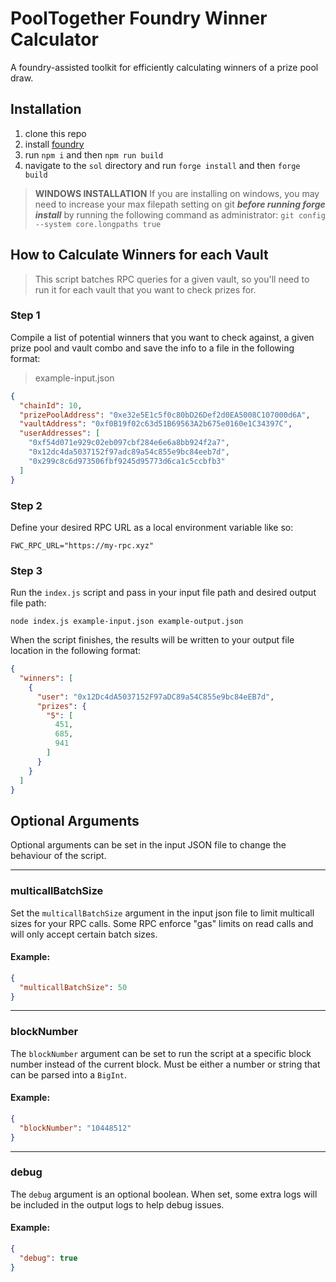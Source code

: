 # PoolTogether Foundry Winner Calculator

A foundry-assisted toolkit for efficiently calculating winners of a prize pool draw.

## Installation

1. clone this repo
2. install [foundry](https://book.getfoundry.sh/getting-started/installation)
3. run `npm i` and then `npm run build`
4. navigate to the `sol` directory and run `forge install` and then `forge build`

> **WINDOWS INSTALLATION** If you are installing on windows, you may need to increase your max filepath setting on git ***before running forge install*** by running the following command as administrator: `git config --system core.longpaths true`

## How to Calculate Winners for each Vault

> This script batches RPC queries for a given vault, so you'll need to run it for each vault that you want to check prizes for.

### Step 1

Compile a list of potential winners that you want to check against, a given prize pool and vault combo and save the info to a file in the following format:

> example-input.json
```json
{
  "chainId": 10,
  "prizePoolAddress": "0xe32e5E1c5f0c80bD26Def2d0EA5008C107000d6A",
  "vaultAddress": "0xf0B19f02c63d51B69563A2b675e0160e1C34397C",
  "userAddresses": [
    "0xf54d071e929c02eb097cbf284e6e6a8bb924f2a7",
    "0x12dc4da5037152f97adc89a54c855e9bc84eeb7d",
    "0x299c8c6d973506fbf9245d95773d6ca1c5ccbfb3"
  ]
}
```

### Step 2

Define your desired RPC URL as a local environment variable like so:

`FWC_RPC_URL="https://my-rpc.xyz"`

### Step 3

Run the `index.js` script and pass in your input file path and desired output file path:

`node index.js example-input.json example-output.json`

When the script finishes, the results will be written to your output file location in the following format:

```json
{
  "winners": [
    {
      "user": "0x12Dc4dA5037152F97aDC89a54C855e9bc84eEB7d",
      "prizes": {
        "5": [
          451,
          685,
          941
        ]
      }
    }
  ]
}
```

## Optional Arguments

Optional arguments can be set in the input JSON file to change the behaviour of the script.

--------------------------------------------------------------------------------

### multicallBatchSize

Set the `multicallBatchSize` argument in the input json file to limit multicall sizes for your RPC calls. Some RPC enforce "gas" limits on read calls and will only accept certain batch sizes.

#### Example:

```json
{
  "multicallBatchSize": 50
}
```

--------------------------------------------------------------------------------

### blockNumber

The `blockNumber` argument can be set to run the script at a specific block number instead of the current block. Must be either a number or string that can be parsed into a `BigInt`.

#### Example:

```json
{
  "blockNumber": "10448512"
}
```

--------------------------------------------------------------------------------

### debug

The `debug` argument is an optional boolean. When set, some extra logs will be included in the output logs to help debug issues.

#### Example:

```json
{
  "debug": true
}
```
